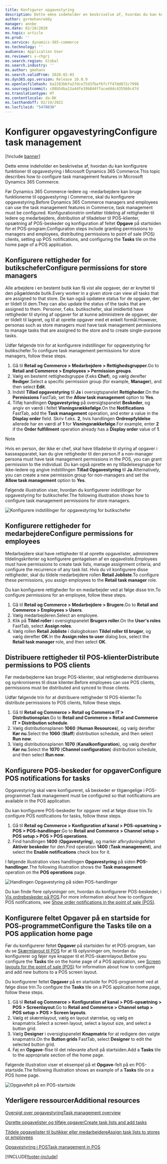 ```yaml
---
title: Konfigurer opgavestyring
description: Dette emne indeholder en beskrivelse af, hvordan du kan konfigurere funktioner til opgavestyring i Microsoft Dynamics 365 Commerce.
author: gvrmohanreddy
manager: annbe
ms.date: 02/10/2020
ms.topic: article
ms.prod: ''
ms.service: dynamics-365-commerce
ms.technology: ''
audience: Application User
ms.reviewer: v-chgri
ms.search.region: Global
ms.search.industry: ''
ms.author: gmohanv
ms.search.validFrom: 2020-02-03
ms.dyn365.ops.version: Release 10.0.9
ms.openlocfilehash: ba2283bbfa2fdce75d3fbef6fcff47dd872c7998
ms.sourcegitcommit: c88b54ba13a4dfe39b844ffaced4dc435560c47d
ms.translationtype: HT
ms.contentlocale: da-DK
ms.lasthandoff: 02/19/2021
ms.locfileid: "5478038"
---
```

# <a name="configure-task-management"></a><span data-ttu-id="1eb96-103">Konfigurer opgavestyring</span><span class="sxs-lookup"><span data-stu-id="1eb96-103">Configure task management</span></span>

[!include [banner](includes/banner.md)]

<span data-ttu-id="1eb96-104">Dette emne indeholder en beskrivelse af, hvordan du kan konfigurere funktioner til opgavestyring i Microsoft Dynamics 365 Commerce.</span><span class="sxs-lookup"><span data-stu-id="1eb96-104">This topic describes how to configure task management features in Microsoft Dynamics 365 Commerce.</span></span>

<span data-ttu-id="1eb96-105">Før Dynamics 365 Commerce-ledere og -medarbejdere kan bruge funktionerne til opgavestyring i Commerce, skal du konfigurere opgavestyring.</span><span class="sxs-lookup"><span data-stu-id="1eb96-105">Before Dynamics 365 Commerce managers and employees can use the task management features in Commerce, task management must be configured.</span></span> <span data-ttu-id="1eb96-106">Konfigurationstrin omfatter tildeling af rettigheder til ledere og medarbejdere, distribution af tilladelser til POS-klienter, opsætning af POS-beskeder og konfiguration af feltet **Opgave** på startsiden for et POS-program.</span><span class="sxs-lookup"><span data-stu-id="1eb96-106">Configuration steps include granting permissions to managers and employees, distributing permissions to point of sale (POS) clients, setting up POS notifications, and configuring the **Tasks** tile on the home page of a POS application.</span></span>

## <a name="configure-permissions-for-store-managers"></a><span data-ttu-id="1eb96-107">Konfigurere rettigheder for butikschefer</span><span class="sxs-lookup"><span data-stu-id="1eb96-107">Configure permissions for store managers</span></span>

<span data-ttu-id="1eb96-108">Alle arbejdere i en bestemt butik kan få vist alle opgaver, der er knyttet til den pågældende butik.</span><span class="sxs-lookup"><span data-stu-id="1eb96-108">Every worker in a given store can view all tasks that are assigned to that store.</span></span> <span data-ttu-id="1eb96-109">De kan også opdatere status for de opgaver, der er tildelt til dem.</span><span class="sxs-lookup"><span data-stu-id="1eb96-109">They can also update the status of the tasks that are assigned to them.</span></span> <span data-ttu-id="1eb96-110">Personer, f.eks. butikschefer, skal imidlertid have rettigheder til styring af opgaver for at kunne administrere de opgaver, der er tildelt til lageret, og til at oprette opgaver med et enkelt formål.</span><span class="sxs-lookup"><span data-stu-id="1eb96-110">However, personas such as store managers must have task management permissions to manage tasks that are assigned to the store and to create single-purpose tasks.</span></span>

<span data-ttu-id="1eb96-111">Udfør følgende trin for at konfigurere indstillinger for opgavestyring for butikschefer.</span><span class="sxs-lookup"><span data-stu-id="1eb96-111">To configure task management permissions for store managers, follow these steps.</span></span>

1. <span data-ttu-id="1eb96-112">Gå til **Retail og Commerce \> Medarbejdere \> Rettighedsgrupper**.</span><span class="sxs-lookup"><span data-stu-id="1eb96-112">Go to **Retail and Commerce \> Employees \> Permission groups**.</span></span>
1. <span data-ttu-id="1eb96-113">Vælg en bestemt rettighedsgruppe (f.eks **Chef**), og vælg derefter **Rediger**.</span><span class="sxs-lookup"><span data-stu-id="1eb96-113">Select a specific permission group (for example, **Manager**), and then select **Edit**.</span></span>
1. <span data-ttu-id="1eb96-114">Indstil **Tillad opgavestyring** til **Ja** i oversigtspanelet **Rettigheder**.</span><span class="sxs-lookup"><span data-stu-id="1eb96-114">On the **Permissions** FastTab, set the **Allow task management** option to **Yes**.</span></span>
1. <span data-ttu-id="1eb96-115">Tilføj handlingen **Opgavestyring** på oversigtspanelet **Beskeder**, og angiv en værdi i feltet **Visningsrækkefølge**.</span><span class="sxs-lookup"><span data-stu-id="1eb96-115">On the **Notifications** FastTab, add the **Task management** operation, and enter a value in the **Display order** field.</span></span> <span data-ttu-id="1eb96-116">Skriv f.eks. **2**, hvis handlingen **Ordreopfyldelse** allerede har en værdi af **1** for **Visningsrækkefølge**.</span><span class="sxs-lookup"><span data-stu-id="1eb96-116">For example, enter **2** if the **Order fulfillment** operation already has a **Display order** value of **1**.</span></span>
    
> [!NOTE]
> <span data-ttu-id="1eb96-117">Hvis en person, der ikke er chef, skal have tilladelse til styring af opgaver i kasseapparatet, kan du give rettigheder til den person.</span><span class="sxs-lookup"><span data-stu-id="1eb96-117">If a non-manager persona must have task management permissions in the POS, you can grant permission to the individual.</span></span> <span data-ttu-id="1eb96-118">Du kan også oprette en ny tilladelsesgruppe for ikke-ledere og angive indstillingen **Tillad Opgavestyring** til **Ja**.</span><span class="sxs-lookup"><span data-stu-id="1eb96-118">Alternatively, you can create a new permission group for non-managers and set the **Allow task management** option to **Yes**.</span></span>

<span data-ttu-id="1eb96-119">Følgende illustration viser, hvordan du konfigurerer indstillinger for opgavestyring for butikschefer.</span><span class="sxs-lookup"><span data-stu-id="1eb96-119">The following illustration shows how to configure task management permissions for store managers.</span></span>

![Konfigurere indstillinger for opgavestyring for butikschefer](media/HQ-POS-Tasks-Notifications-User-Permission.png)

## <a name="configure-permissions-for-employees"></a><span data-ttu-id="1eb96-121">Konfigurere rettigheder for medarbejdere</span><span class="sxs-lookup"><span data-stu-id="1eb96-121">Configure permissions for employees</span></span>

<span data-ttu-id="1eb96-122">Medarbejdere skal have rettigheder til at oprette opgavelister, administrere tildelingskriterier og konfigurere gentagelsen af en opgaveliste.</span><span class="sxs-lookup"><span data-stu-id="1eb96-122">Employees must have permissions to create task lists, manage assignment criteria, and configure the recurrence of any task list.</span></span> <span data-ttu-id="1eb96-123">Hvis du vil konfigurere disse rettigheder, skal du tildele medarbejdere rollen **Retail Jobliste**.</span><span class="sxs-lookup"><span data-stu-id="1eb96-123">To configure these permissions, you assign employees to the **Retail task manager** role.</span></span>

<span data-ttu-id="1eb96-124">Du kan konfigurere rettigheder for en medarbejder ved at følge disse trin.</span><span class="sxs-lookup"><span data-stu-id="1eb96-124">To configure permissions for an employee, follow these steps.</span></span>

1. <span data-ttu-id="1eb96-125">Gå til **Retail og Commerce \> Medarbejdere \> Brugere**.</span><span class="sxs-lookup"><span data-stu-id="1eb96-125">Go to **Retail and Commerce \> Employees \> Users**.</span></span>
1. <span data-ttu-id="1eb96-126">Vælg medarbejderen.</span><span class="sxs-lookup"><span data-stu-id="1eb96-126">Select an employee.</span></span>
1. <span data-ttu-id="1eb96-127">Klik på **Tildel roller** i oversigtspanelet **Brugers roller**.</span><span class="sxs-lookup"><span data-stu-id="1eb96-127">On the **User's roles** FastTab, select **Assign roles**.</span></span>
1. <span data-ttu-id="1eb96-128">Vælg rollen **Retail Jobliste** i dialogboksen **Tildel roller til bruger**, og vælg derefter **OK**.</span><span class="sxs-lookup"><span data-stu-id="1eb96-128">In the **Assign roles to user** dialog box, select the **Retail task manager** role, and then select **OK**.</span></span>

## <a name="distribute-permissions-to-pos-clients"></a><span data-ttu-id="1eb96-129">Distribuere rettigheder til POS-klienter</span><span class="sxs-lookup"><span data-stu-id="1eb96-129">Distribute permissions to POS clients</span></span>

<span data-ttu-id="1eb96-130">Før medarbejderne kan bruge POS-klienter, skal rettighederne distribueres og synkroniseres til disse klienter.</span><span class="sxs-lookup"><span data-stu-id="1eb96-130">Before employees can use POS clients, permissions must be distributed and synced to those clients.</span></span>

<span data-ttu-id="1eb96-131">Udfør følgende trin for at distribuere rettigheder til POS-klienter:</span><span class="sxs-lookup"><span data-stu-id="1eb96-131">To distribute permissions to POS clients, follow these steps.</span></span>

1. <span data-ttu-id="1eb96-132">Gå til **Retail og Commerce \> Retail og Commerce IT \> Distributionsplan**.</span><span class="sxs-lookup"><span data-stu-id="1eb96-132">Go to **Retail and Commerce \> Retail and Commerce IT \> Distribution schedule**.</span></span>
1. <span data-ttu-id="1eb96-133">Vælg distributionsplanen **1060** (**Human Resources**), og vælg derefter **Kør nu**.</span><span class="sxs-lookup"><span data-stu-id="1eb96-133">Select the **1060** (**Staff**) distribution schedule, and then select **Run now**.</span></span>
1. <span data-ttu-id="1eb96-134">Vælg distributionsplanen **1070** (**Kanalkonfiguration**), og vælg derefter **Kør nu**.</span><span class="sxs-lookup"><span data-stu-id="1eb96-134">Select the **1070** (**Channel configuration**) distribution schedule, and then select **Run now**.</span></span>

## <a name="configure-pos-notifications-for-tasks"></a><span data-ttu-id="1eb96-135">Konfigurere POS-beskeder for opgaver</span><span class="sxs-lookup"><span data-stu-id="1eb96-135">Configure POS notifications for tasks</span></span>

<span data-ttu-id="1eb96-136">Opgavestyring skal være konfigureret, så beskeder er tilgængelige i POS-programmet.</span><span class="sxs-lookup"><span data-stu-id="1eb96-136">Task management must be configured so that notifications are available in the POS application.</span></span>

<span data-ttu-id="1eb96-137">Du kan konfigurere POS-beskeder for opgaver ved at følge disse trin.</span><span class="sxs-lookup"><span data-stu-id="1eb96-137">To configure POS notifications for tasks, follow these steps.</span></span>

1. <span data-ttu-id="1eb96-138">Gå til **Retail og Commerce \> Konfiguration af kanal \> POS-opsætning \> POS \> POS-handlinger**.</span><span class="sxs-lookup"><span data-stu-id="1eb96-138">Go to **Retail and Commerce \> Channel setup \> POS setup \> POS \> POS operations**.</span></span>
1. <span data-ttu-id="1eb96-139">Find handlingen **1400** (**Opgavestyring**), og markér afkrydsningsfeltet **Aktivér beskeder** for den.</span><span class="sxs-lookup"><span data-stu-id="1eb96-139">Find operation **1400** (**Task management**), and select the **Enable notifications** check box for it.</span></span>

<span data-ttu-id="1eb96-140">I følgende illustration vises handlingen **Opgavestyring** på siden **POS-handlinger**.</span><span class="sxs-lookup"><span data-stu-id="1eb96-140">The following illustration shows the **Task management** operation on the **POS operations** page.</span></span>

![Handlingen Opgavestyring på siden POS-handlinger](media/HQ-POS-Tasks-Notifications.png)

<span data-ttu-id="1eb96-142">Du kan finde flere oplysninger om, hvordan du konfigurerer POS-beskeder, i [Vis ordrebeskeder på POS](notifications-pos.md).</span><span class="sxs-lookup"><span data-stu-id="1eb96-142">For more information about how to configure POS notifications, see [Show order notifications in the point of sale (POS)](notifications-pos.md).</span></span>

## <a name="configure-the-tasks-tile-on-a-pos-application-home-page"></a><span data-ttu-id="1eb96-143">Konfigurere feltet Opgaver på en startside for POS-programmet</span><span class="sxs-lookup"><span data-stu-id="1eb96-143">Configure the Tasks tile on a POS application home page</span></span>

<span data-ttu-id="1eb96-144">Før du konfigurerer feltet **Opgaver** på startsiden for et POS-program, kan du se [Skærmlayout til POS](pos-screen-layouts.md) for at få oplysninger om, hvordan du konfigurerer og føjer nye knapper til et POS-skærmlayout.</span><span class="sxs-lookup"><span data-stu-id="1eb96-144">Before you configure the **Tasks** tile on the home page of a POS application, see [Screen layouts for the point of sale (POS)](pos-screen-layouts.md) for information about how to configure and add new buttons to a POS screen layout.</span></span>

<span data-ttu-id="1eb96-145">Du konfigurerer feltet **Opgaver** på en startside for POS-programmet ved at følge disse trin.</span><span class="sxs-lookup"><span data-stu-id="1eb96-145">To configure the **Tasks** tile on a POS application home page, follow these steps.</span></span>

1. <span data-ttu-id="1eb96-146">Gå til **Retail og Commerce \> Konfiguration af kanal \> POS-opsætning \> POS \> Screenlayout**.</span><span class="sxs-lookup"><span data-stu-id="1eb96-146">Go to **Retail and Commerce \> Channel setup \> POS setup \> POS \> Screen layouts**.</span></span>
1. <span data-ttu-id="1eb96-147">Vælg et skærmlayout, vælg en layout størrelse, og vælg en knapmatrix.</span><span class="sxs-lookup"><span data-stu-id="1eb96-147">Select a screen layout, select a layout size, and select a button grid.</span></span>
1. <span data-ttu-id="1eb96-148">Vælg **Designer** i oversigtspanelet **Knapmatrix** for at redigere den valgte knapmatrix.</span><span class="sxs-lookup"><span data-stu-id="1eb96-148">On the **Button grids** FastTab, select **Designer** to edit the selected button grid.</span></span>
1. <span data-ttu-id="1eb96-149">Føj en **Opgave**-flise til det relevante afsnit på startsiden.</span><span class="sxs-lookup"><span data-stu-id="1eb96-149">Add a **Tasks** tile to the appropriate section of the home page.</span></span>

<span data-ttu-id="1eb96-150">Følgende illustration viser et eksempel på et **Opgave**-felt på en POS-startside.</span><span class="sxs-lookup"><span data-stu-id="1eb96-150">The following illustration shows an example of a **Tasks** tile on a POS home page.</span></span>

![Opgavefelt på en POS-startside](media/POS-home-screen-tasks-button-image.png)

## <a name="additional-resources"></a><span data-ttu-id="1eb96-152">Yderligere ressourcer</span><span class="sxs-lookup"><span data-stu-id="1eb96-152">Additional resources</span></span>

[<span data-ttu-id="1eb96-153">Oversigt over opgavestyring</span><span class="sxs-lookup"><span data-stu-id="1eb96-153">Task management overview</span></span>](task-mgmt-overview.md)

[<span data-ttu-id="1eb96-154">Oprette opgavelister og tilføje opgaver</span><span class="sxs-lookup"><span data-stu-id="1eb96-154">Create task lists and add tasks</span></span>](task-mgmt-create-lists.md)

[<span data-ttu-id="1eb96-155">Tildele opgavelister til butikker eller medarbejdere</span><span class="sxs-lookup"><span data-stu-id="1eb96-155">Assign task lists to stores or employees</span></span>](task-mgmt-assign-lists.md)

[<span data-ttu-id="1eb96-156">Opgavestyring i POS</span><span class="sxs-lookup"><span data-stu-id="1eb96-156">Task management in POS</span></span>](task-mgmt-POS.md)


[!INCLUDE[footer-include](../includes/footer-banner.md)]
